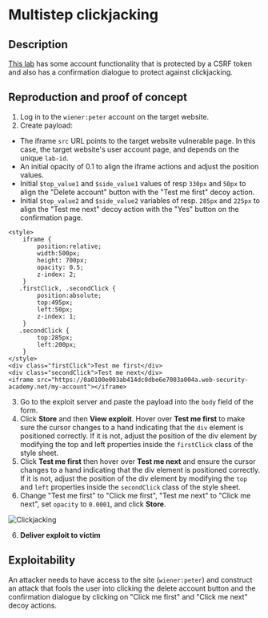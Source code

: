 # Multistep clickjacking

## Description

[This lab](https://portswigger.net/web-security/clickjacking/lab-multistep) has some account functionality that is protected by a CSRF token and also has a confirmation dialogue to protect against clickjacking.

## Reproduction and proof of concept

1. Log in to the `wiener:peter` account on the target website.
2. Create payload:

* The iframe `src` URL points to the target website vulnerable page. In this case, the target website's user account page, and depends on the unique `lab-id`.
* An initial opacity of 0.1 to align the iframe actions and adjust the position values.
* Initial `$top_value1` and `$side_value1` values of resp `330px` and `50px` to align the "Delete account" button with the "Test me first" decoy action.
* Initial `$top_value2` and `$side_value2` variables of resp. `285px` and `225px` to align the "Test me next" decoy action with the "Yes" button on the confirmation page. 

```text
<style>
	iframe {
		position:relative;
		width:500px;
		height: 700px;
		opacity: 0.5;
		z-index: 2;
	}
   .firstClick, .secondClick {
		position:absolute;
		top:495px;
		left:50px;
		z-index: 1;
	}
   .secondClick {
		top:285px;
		left:200px;
	}
</style>
<div class="firstClick">Test me first</div>
<div class="secondClick">Test me next</div>
<iframe src="https://0a0100e003ab414dc0dbe6e7003a004a.web-security-academy.net/my-account"></iframe>
```

3. Go to the exploit server and paste the payload into the `body` field of the form.
4. Click **Store** and then **View exploit**. Hover over **Test me first** to make sure the cursor changes to a hand indicating that the `div` element is positioned correctly. If it is not, adjust the position of the div element by modifying the top and left properties inside the `firstClick` class of the style sheet. 
5. Click **Test me first** then hover over **Test me next** and ensure the cursor changes to a hand indicating that the div element is positioned correctly. If it is not, adjust the position of the div element by modifying the `top` and `left` properties inside the `secondClick` class of the style sheet. 
5. Change "Test me first" to "Click me first", "Test me next" to "Click me next", set `opacity` to `0.0001`, and click **Store**.

![Clickjacking](/_static/images/clickjacking9.png)

6. **Deliver exploit to victim**

## Exploitability

An attacker needs to have access to the site (`wiener:peter`) and construct an attack that fools the user into clicking the delete account button and the confirmation dialogue by clicking on "Click me first" and "Click me next" decoy actions. 